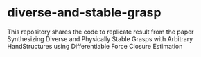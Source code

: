 # diverse-and-stable-grasp
This repository shares the code to replicate result from the paper Synthesizing Diverse and Physically Stable Grasps with Arbitrary HandStructures  using  Differentiable  Force  Closure  Estimation
